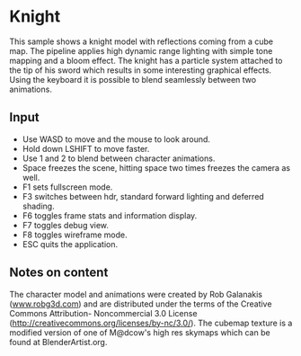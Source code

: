 # Knight

This sample shows a knight model with reflections coming from a cube map. The
pipeline applies high dynamic range lighting with simple tone mapping and a
bloom effect. The knight has a particle system attached to the tip of his sword
which results in some interesting graphical effects. Using the keyboard it is
possible to blend seamlessly between two animations.


## Input

 * Use WASD to move and the mouse to look around.
 * Hold down LSHIFT to move faster.
 * Use 1 and 2 to blend between character animations.
 * Space freezes the scene, hitting space two times freezes the camera as well.
 * F1 sets fullscreen mode.
 * F3 switches between hdr, standard forward lighting and deferred shading.
 * F6 toggles frame stats and information display.
 * F7 toggles debug view.
 * F8 toggles wireframe mode.
 * ESC quits the application.

## Notes on content

The character model and animations were created by Rob Galanakis (www.robg3d.com)
and are distributed under the terms of the Creative Commons Attribution-
Noncommercial 3.0 License (http://creativecommons.org/licenses/by-nc/3.0/).
The cubemap texture is a modified version of one of M@dcow's high res skymaps
which can be found at BlenderArtist.org.
